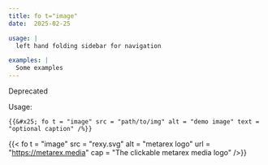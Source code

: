 ```yaml
---
title: fo t="image"
date:  2025-02-25

usage: |
  left hand folding sidebar for navigation

examples: |
  Some examples
---
```

Deprecated

Usage:
```hugo
{{&#x25; fo t = "image" src = "path/to/img" alt = "demo image" text = "optional caption" /%}}
```

{{< fo
  t = "image"
  src = "rexy.svg"
  alt = "metarex logo"
  url = "https://metarex.media"
  cap = "The clickable metarex media logo"
/>}}
